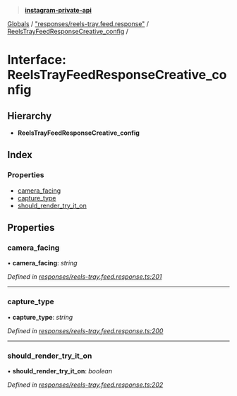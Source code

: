 > **[instagram-private-api](../README.md)**

[Globals](../README.md) / ["responses/reels-tray.feed.response"](../modules/_responses_reels_tray_feed_response_.md) / [ReelsTrayFeedResponseCreative_config](_responses_reels_tray_feed_response_.reelstrayfeedresponsecreative_config.md) /

# Interface: ReelsTrayFeedResponseCreative_config

## Hierarchy

* **ReelsTrayFeedResponseCreative_config**

## Index

### Properties

* [camera_facing](_responses_reels_tray_feed_response_.reelstrayfeedresponsecreative_config.md#camera_facing)
* [capture_type](_responses_reels_tray_feed_response_.reelstrayfeedresponsecreative_config.md#capture_type)
* [should_render_try_it_on](_responses_reels_tray_feed_response_.reelstrayfeedresponsecreative_config.md#should_render_try_it_on)

## Properties

###  camera_facing

• **camera_facing**: *string*

*Defined in [responses/reels-tray.feed.response.ts:201](https://github.com/dilame/instagram-private-api/blob/e9c516c/src/responses/reels-tray.feed.response.ts#L201)*

___

###  capture_type

• **capture_type**: *string*

*Defined in [responses/reels-tray.feed.response.ts:200](https://github.com/dilame/instagram-private-api/blob/e9c516c/src/responses/reels-tray.feed.response.ts#L200)*

___

###  should_render_try_it_on

• **should_render_try_it_on**: *boolean*

*Defined in [responses/reels-tray.feed.response.ts:202](https://github.com/dilame/instagram-private-api/blob/e9c516c/src/responses/reels-tray.feed.response.ts#L202)*